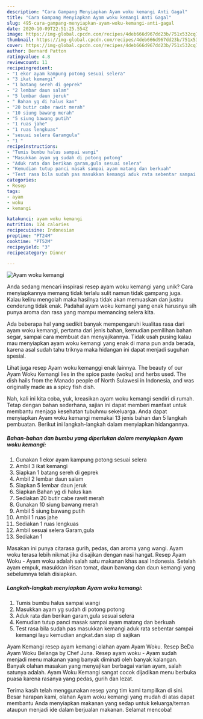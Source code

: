 ```yaml
---
description: "Cara Gampang Menyiapkan Ayam woku kemangi Anti Gagal"
title: "Cara Gampang Menyiapkan Ayam woku kemangi Anti Gagal"
slug: 495-cara-gampang-menyiapkan-ayam-woku-kemangi-anti-gagal
date: 2020-10-09T22:51:25.554Z
image: https://img-global.cpcdn.com/recipes/4deb666d967dd23b/751x532cq70/ayam-woku-kemangi-foto-resep-utama.jpg
thumbnail: https://img-global.cpcdn.com/recipes/4deb666d967dd23b/751x532cq70/ayam-woku-kemangi-foto-resep-utama.jpg
cover: https://img-global.cpcdn.com/recipes/4deb666d967dd23b/751x532cq70/ayam-woku-kemangi-foto-resep-utama.jpg
author: Bernard Patton
ratingvalue: 4.8
reviewcount: 11
recipeingredient:
- "1 ekor ayam kampung potong sesuai selera"
- "3 ikat kemangi"
- "1 batang sereh di geprek"
- "2 lembar daun salam"
- "5 lembar daun jeruk"
- " Bahan yg di halus kan"
- "20 butir cabe rawit merah"
- "10 siung bawang merah"
- "5 siung bawang putih"
- "1 ruas jahe"
- "1 ruas lengkuas"
- "sesuai selera Garamgula"
- "1 "
recipeinstructions:
- "Tumis bumbu halus sampai wangi"
- "Masukkan ayam yg sudah di potong potong"
- "Aduk rata dan berikan garam,gula sesuai selera"
- "Kemudian tutup panci masak sampai ayam matang dan berkuah"
- "Test rasa bila sudah pas masukkan kemangi aduk rata sebentar sampai kemangi layu kemudian angkat.dan siap di sajikan"
categories:
- Resep
tags:
- ayam
- woku
- kemangi

katakunci: ayam woku kemangi 
nutrition: 124 calories
recipecuisine: Indonesian
preptime: "PT24M"
cooktime: "PT52M"
recipeyield: "3"
recipecategory: Dinner

---
```



![Ayam woku kemangi](https://img-global.cpcdn.com/recipes/4deb666d967dd23b/751x532cq70/ayam-woku-kemangi-foto-resep-utama.jpg)

Anda sedang mencari inspirasi resep ayam woku kemangi yang unik? Cara menyiapkannya memang tidak terlalu sulit namun tidak gampang juga. Kalau keliru mengolah maka hasilnya tidak akan memuaskan dan justru cenderung tidak enak. Padahal ayam woku kemangi yang enak harusnya sih punya aroma dan rasa yang mampu memancing selera kita.

Ada beberapa hal yang sedikit banyak mempengaruhi kualitas rasa dari ayam woku kemangi, pertama dari jenis bahan, kemudian pemilihan bahan segar, sampai cara membuat dan menyajikannya. Tidak usah pusing kalau mau menyiapkan ayam woku kemangi yang enak di mana pun anda berada, karena asal sudah tahu triknya maka hidangan ini dapat menjadi suguhan spesial.

Lihat juga resep Ayam woku kemanggi enak lainnya. The beauty of our Ayam Woku Kemangi lies in the spice paste (woku) and herbs used. The dish hails from the Manado people of North Sulawesi in Indonesia, and was originally made as a spicy fish dish.


Nah, kali ini kita coba, yuk, kreasikan ayam woku kemangi sendiri di rumah. Tetap dengan bahan sederhana, sajian ini dapat memberi manfaat untuk membantu menjaga kesehatan tubuhmu sekeluarga. Anda dapat menyiapkan Ayam woku kemangi memakai 13 jenis bahan dan 5 langkah pembuatan. Berikut ini langkah-langkah dalam menyiapkan hidangannya.

<!--inarticleads1-->

##### Bahan-bahan dan bumbu yang diperlukan dalam menyiapkan Ayam woku kemangi:

1. Gunakan 1 ekor ayam kampung potong sesuai selera
1. Ambil 3 ikat kemangi
1. Siapkan 1 batang sereh di geprek
1. Ambil 2 lembar daun salam
1. Siapkan 5 lembar daun jeruk
1. Siapkan  Bahan yg di halus kan
1. Sediakan 20 butir cabe rawit merah
1. Gunakan 10 siung bawang merah
1. Ambil 5 siung bawang putih
1. Ambil 1 ruas jahe
1. Sediakan 1 ruas lengkuas
1. Ambil sesuai selera Garam,gula
1. Sediakan 1 


Masakan ini punya citarasa gurih, pedas, dan aroma yang wangi. Ayam woku terasa lebih nikmat jika disajikan dengan nasi hangat. Resep Ayam Woku - Ayam woku adalah salah satu makanan khas asal Indonesia. Setelah ayam empuk, masukkan irisan tomat, daun bawang dan daun kemangi yang sebelumnya telah disiapkan. 

<!--inarticleads2-->

##### Langkah-langkah menyiapkan Ayam woku kemangi:

1. Tumis bumbu halus sampai wangi
1. Masukkan ayam yg sudah di potong potong
1. Aduk rata dan berikan garam,gula sesuai selera
1. Kemudian tutup panci masak sampai ayam matang dan berkuah
1. Test rasa bila sudah pas masukkan kemangi aduk rata sebentar sampai kemangi layu kemudian angkat.dan siap di sajikan


Ayam Kemangi resep ayam kemangi olahan ayam Ayam Woku. Resep BeDa Ayam Woku Belanga by Chef Juna. Resep ayam woku - Ayam sudah menjadi menu makanan yang banyak diminati oleh banyak kalangan. Banyak olahan masakan yang menyajikan berbagai varian ayam, salah satunya adalah. Ayam Woku Kemangi sangat cocok dijadikan menu berbuka puasa karena rasanya yang pedas, gurih dan lezat. 

Terima kasih telah menggunakan resep yang tim kami tampilkan di sini. Besar harapan kami, olahan Ayam woku kemangi yang mudah di atas dapat membantu Anda menyiapkan makanan yang sedap untuk keluarga/teman ataupun menjadi ide dalam berjualan makanan. Selamat mencoba!
